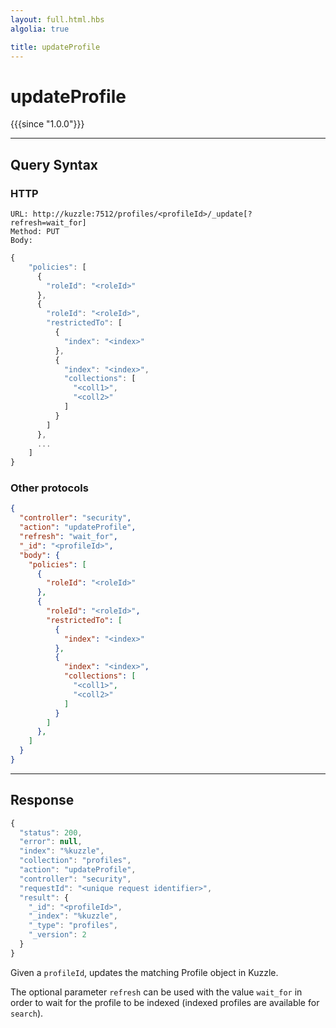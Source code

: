 ```yaml
---
layout: full.html.hbs
algolia: true

title: updateProfile
---
```



# updateProfile

{{{since "1.0.0"}}}



---

## Query Syntax

### HTTP

```http
URL: http://kuzzle:7512/profiles/<profileId>/_update[?refresh=wait_for]
Method: PUT  
Body:
```

```js
{
    "policies": [
      {
        "roleId": "<roleId>"
      },
      {
        "roleId": "<roleId>",
        "restrictedTo": [
          {
            "index": "<index>"
          },
          {
            "index": "<index>",
            "collections": [
              "<coll1>",
              "<coll2>"
            ]
          }
        ]
      },
      ...
    ]
}
```

### Other protocols

```json
{
  "controller": "security",
  "action": "updateProfile",
  "refresh": "wait_for",
  "_id": "<profileId>",
  "body": {
    "policies": [
      {
        "roleId": "<roleId>"
      },
      {
        "roleId": "<roleId>",
        "restrictedTo": [
          {
            "index": "<index>"
          },
          {
            "index": "<index>",
            "collections": [
              "<coll1>",
              "<coll2>"
            ]
          }
        ]
      },
    ]
  }
}
```

---

## Response

```javascript
{
  "status": 200,                     
  "error": null,                     
  "index": "%kuzzle",
  "collection": "profiles",
  "action": "updateProfile",
  "controller": "security",
  "requestId": "<unique request identifier>",
  "result": {
    "_id": "<profileId>",
    "_index": "%kuzzle",
    "_type": "profiles",
    "_version": 2
  }
}
```

Given a `profileId`, updates the matching Profile object in Kuzzle.

The optional parameter `refresh` can be used
with the value `wait_for` in order to wait for the profile to be indexed (indexed profiles are available for `search`).
